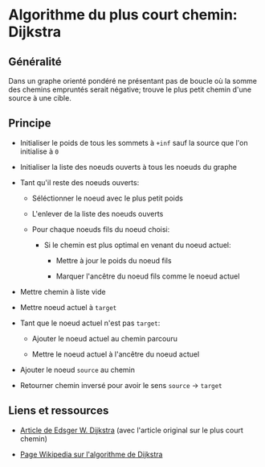 # Algorithme du plus court chemin: Dijkstra

## Généralité

Dans un graphe orienté pondéré ne présentant pas de boucle où la somme des 
chemins empruntés serait négative; trouve le plus petit chemin d'une source
à une cible.

## Principe

- Initialiser le poids de tous les sommets à `+inf` sauf la source que l'on 
initialise à `0`

- Initialiser la liste des noeuds ouverts à tous les noeuds du graphe

- Tant qu'il reste des noeuds ouverts:

    - Séléctionner le noeud avec le plus petit poids
    
    - L'enlever de la liste des noeuds ouverts
    
    - Pour chaque noeuds fils du noeud choisi:
    
        - Si le chemin est plus optimal en venant du noeud actuel:
        
            - Mettre à jour le poids du noeud fils
            
            - Marquer l'ancêtre du noeud fils comme le noeud actuel

- Mettre chemin à liste vide

- Mettre noeud actuel à `target`

- Tant que le noeud actuel n'est pas `target`:

    - Ajouter le noeud actuel au chemin parcouru
    
    - Mettre le noeud actuel à l'ancêtre du noeud actuel
    
- Ajouter le noeud `source` au chemin

- Retourner chemin inversé pour avoir le sens `source` -> `target`

## Liens et ressources

- [Article de Edsger W. Dijkstra](http://www.cs.utexas.edu/users/EWD/ewd03xx/EWD316.PDF)
   (avec l'article original sur le plus court chemin)
   
- [Page Wikipedia sur l'algorithme de Dijkstra](https://fr.wikipedia.org/wiki/Algorithme_de_Dijkstra)